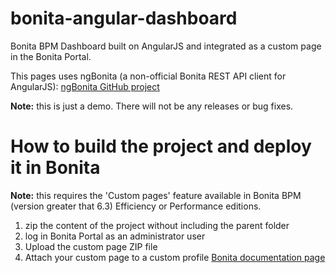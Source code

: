 bonita-angular-dashboard
========================

Bonita BPM Dashboard built on AngularJS and integrated as a custom page in the Bonita Portal.

This pages uses ngBonita (a non-official Bonita REST API client for AngularJS):
[ngBonita GitHub project](https://github.com/rodriguelegall/ngBonita)

**Note:** this is just a demo. There will not be any releases or bug fixes.


# How to build the project and deploy it in Bonita
**Note:** this requires the 'Custom pages' feature available in Bonita BPM (version greater that 6.3) Efficiency or Performance editions.

1. zip the content of the project without including the parent folder
2. log in Bonita Portal as an administrator user
3. Upload the custom page ZIP file
4. Attach your custom page to a custom profile  [Bonita documentation page](http://documentation.bonitasoft.com/custom-pages)

